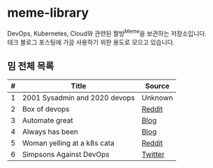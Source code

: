 # meme-library

DevOps, Kubernetes, Cloud와 관련된 짤방<sup>Meme</sup>을 보관하는 저장소입니다.  
테크 블로그 포스팅에 가끔 사용하기 위한 용도로 모으고 있습니다.

## 밈 전체 목록

| #   | Title           | Source     |
|-----|-----------------|------------|
| 1   | 2001 Sysadmin and 2020 devops | Unknown |
| 2   | Box of devops   | [Reddit](https://www.reddit.com/r/ProgrammerHumor/comments/qz0av8/box_of_devops/) |
| 3   | Automate great  | [Blog](http://www.acheronanalytics.com/acheron-blog/automation-best-practices) |
| 4   | Always has been | [Blog](https://coffeewhale.com/k8s-isnt-containers) |
| 5   | Woman yelling at a k8s cata | [Reddit](https://www.reddit.com/r/ProgrammerHumor/comments/rr2i0u/_/) |
| 6   | Simpsons Against DevOps | [Twitter](https://twitter.com/simpsonsops) |
